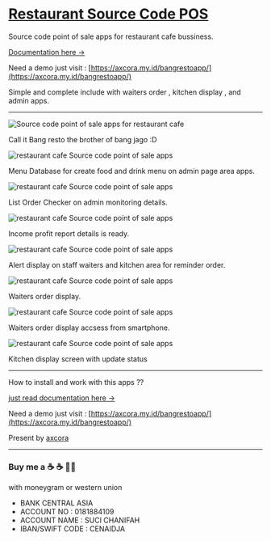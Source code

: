 # [Restaurant Source Code POS](https://www.hockeycomputindo.com/2021/05/restaurant-pos-source-code-free.html)

Source code point of sale apps for restaurant cafe bussiness.

[Documentation here →](https://www.hockeycomputindo.com/2021/05/restaurant-pos-source-code-free.html)

Need a demo just visit : [https://axcora.my.id/bangrestoapp/](https://axcora.my.id/bangrestoapp/)

Simple and complete include with waiters order , kitchen display , and admin apps.

--------

![Source code point of sale apps for restaurant cafe](https://1.bp.blogspot.com/-cZqhXiDifU4/YKkozbBuJVI/AAAAAAAAOEw/veOCqNQikAgDsINJQTXlNIRcShWQbqJ1wCLcBGAsYHQ/s1349/restaurant%2Bsource%2Bcode%2Bpos%2Bfree%2Bdownload%2Bgratis%2B%25288%2529.png)

Call it Bang resto the brother of bang jago :D

![restaurant cafe Source code point of sale apps](https://1.bp.blogspot.com/-bXkJtq1Uof8/YKkoxlwIWCI/AAAAAAAAOEY/PGyUAJ0nJjghLWN22CBdNqAGbi_ZVYjHgCLcBGAsYHQ/s1348/restaurant%2Bsource%2Bcode%2Bpos%2Bfree%2Bdownload%2Bgratis%2B%25282%2529.png)

Menu Database for create food and drink menu on admin page area apps.

![restaurant cafe Source code point of sale apps](https://1.bp.blogspot.com/-fi8dhrv6Qpc/YKkozzAG2qI/AAAAAAAAOE4/VDu72sya4UoKciPAX_ef2dg8_iT8GpgFgCLcBGAsYHQ/s1535/source%2Bcode%2Brestaurant%2Bpos%2Bapplication%2Bfree%2Bdownload%2Bgratis.png)

List Order Checker on admin monitoring details.

![restaurant cafe Source code point of sale apps](https://1.bp.blogspot.com/-9ogILh49mSg/YKkoyGj7W2I/AAAAAAAAOEc/oQ9f_JnVIb4kjBvXVe9LpYRCY9pWWS2DgCLcBGAsYHQ/s1484/restaurant%2Bsource%2Bcode%2Bpos%2Bfree%2Bdownload%2Bgratis%2B%25283%2529.png)

Income profit report details is ready.


![restaurant cafe Source code point of sale apps](https://1.bp.blogspot.com/-p9IyAeE2sL4/YKkoyVx866I/AAAAAAAAOEg/Tq0T7srdFZcuBX8iPTVa3uXrOa5Qr6YsgCLcBGAsYHQ/s1348/restaurant%2Bsource%2Bcode%2Bpos%2Bfree%2Bdownload%2Bgratis%2B%25284%2529.png)

Alert display on staff waiters and kitchen area for reminder order.


![restaurant cafe Source code point of sale apps](https://1.bp.blogspot.com/-kcAcCJR3vr8/YKkoyoEiyjI/AAAAAAAAOEk/7RORW49cKpwKZOLPFG9YAsr6_urHDRy4wCLcBGAsYHQ/s1366/restaurant%2Bsource%2Bcode%2Bpos%2Bfree%2Bdownload%2Bgratis%2B%25285%2529.png)

Waiters order display.


![restaurant cafe Source code point of sale apps](https://1.bp.blogspot.com/-11907QLOZRA/YKkoxV3UUBI/AAAAAAAAOEQ/_wRzYn8i3yow3Bd4AGewNybGeiHG_UywgCLcBGAsYHQ/s693/restaurant%2Bsource%2Bcode%2Bpos%2Bfree%2Bdownload%2Bgratis%2B%25281%2529.png)

Waiters order display accsess from smartphone.

![restaurant cafe Source code point of sale apps](https://1.bp.blogspot.com/-3_lS5jxyPGA/YKkoywSNPLI/AAAAAAAAOEo/a-i5XhuEjSAOK4kilCAmkH1fjGkotc3kACLcBGAsYHQ/s1348/restaurant%2Bsource%2Bcode%2Bpos%2Bfree%2Bdownload%2Bgratis%2B%25286%2529.png)

Kitchen display screen with update status

--------

How to install and work with this apps ??

[just read documentation here →](https://www.hockeycomputindo.com/2021/05/restaurant-pos-source-code-free.html)

Need a demo just visit : [https://axcora.my.id/bangrestoapp/](https://axcora.my.id/bangrestoapp/)

Present by [axcora](https://axcora.com)

--------------


### Buy me a ☕️ ☕️  ✌🏻

with moneygram or western union

+ BANK CENTRAL ASIA
+ ACCOUNT NO : 0181884109
+ ACCOUNT NAME : SUCI CHANIFAH
+ IBAN/SWIFT CODE : CENAIDJA


